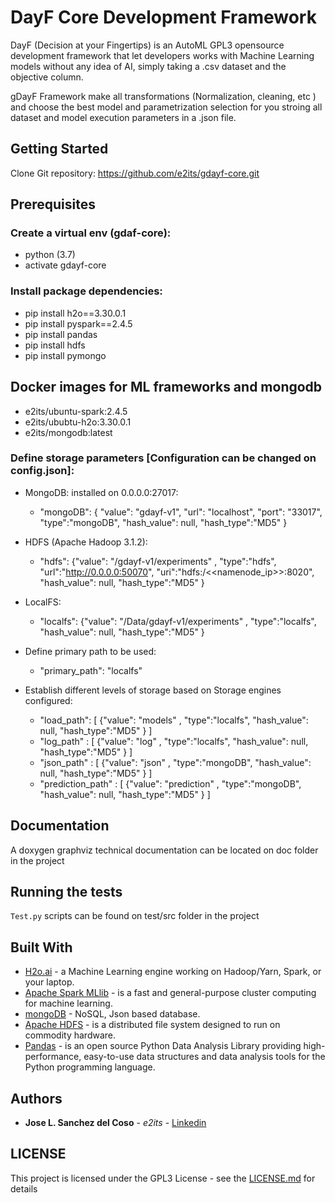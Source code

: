 # DayF Core Development Framework
DayF (Decision at your Fingertips) is an AutoML GPL3 opensource development framework that let developers works with Machine Learning models without any idea of AI, simply taking a .csv dataset and the objective column.

gDayF Framework make all transformations (Normalization, cleaning, etc ) and choose the  best model and parametrization selection for you stroing all dataset and model execution parameters in a .json file.

## Getting Started
Clone Git repository: https://github.com/e2its/gdayf-core.git

## Prerequisites

### Create a virtual env (gdaf-core):
* python (3.7)
* activate gdayf-core

### Install package dependencies:
* pip install h2o==3.30.0.1
* pip install pyspark==2.4.5
* pip install pandas
* pip install hdfs
* pip install pymongo

## Docker images for ML frameworks and mongodb
* e2its/ubuntu-spark:2.4.5
* e2its/ububtu-h2o:3.30.0.1
* e2its/mongodb:latest

### Define storage parameters [Configuration can be changed on config.json]:
* MongoDB: installed on 0.0.0.0:27017:
  * "mongoDB": { "value": "gdayf-v1",
        "url": "localhost",
        "port": "33017",
        "type":"mongoDB",
        "hash_value": null, "hash_type":"MD5"
      }
* HDFS (Apache Hadoop 3.1.2):
  * "hdfs": {"value": "/gdayf-v1/experiments" , "type":"hdfs",
        "url":"http://0.0.0.0:50070",
        "uri":"hdfs:/<<namenode_ip>>:8020",
        "hash_value": null, "hash_type":"MD5"
      }
* LocalFS:
   * "localfs": {"value": "/Data/gdayf-v1/experiments" , "type":"localfs",
        "hash_value": null, "hash_type":"MD5"
      }

* Define primary path to be used:
    * "primary_path": "localfs"


* Establish different levels of storage based on Storage engines configured:
    * "load_path": [
      {"value": "models" , "type":"localfs",
        "hash_value": null, "hash_type":"MD5"
      }
    ]
    * "log_path" : [
      {"value": "log" , "type":"localfs",
        "hash_value": null, "hash_type":"MD5"
      }
    ]
    * "json_path" : [
      {"value": "json" , "type":"mongoDB",
        "hash_value": null, "hash_type":"MD5"
      }
    ]
    * "prediction_path" : [
      {"value": "prediction" , "type":"mongoDB",
        "hash_value": null, "hash_type":"MD5"
      }
     ]

## Documentation
  A doxygen graphviz technical documentation can be located on doc folder in the project

## Running the tests
`Test.py` scripts can be found on test/src folder in the project

## Built With
  * [H2o.ai](http://http://docs.h2o.ai/) - a Machine Learning engine working on Hadoop/Yarn, Spark, or your laptop.
  * [Apache Spark MLlib](https://spark.apache.org/docs/2.4.5/) -  is a fast and general-purpose cluster computing for machine learning.
  * [mongoDB](https://docs.mongodb.com/) - NoSQL, Json based database.
  * [Apache HDFS](http://hadoop.apache.org/docs/stable/hadoop-project-dist/hadoop-hdfs/HdfsDesign.html#Introduction) - is a distributed file system designed to run on commodity hardware.
  * [Pandas](https://pandas.pydata.org/) - is an open source Python Data Analysis Library providing high-performance, easy-to-use data structures and data analysis tools for the Python programming language.

## Authors  
* **Jose L. Sanchez del Coso** - *e2its* - [Linkedin](http://www.linkedin.com/in/jlsdc)

## LICENSE
This project is licensed under the GPL3 License - see the [LICENSE.md](https://www.gnu.org/licenses/gpl-3.0.txt) for details
